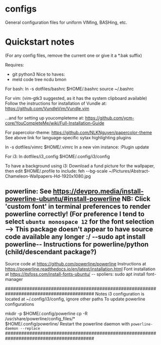 # configs
General configuration files for uniform VIMing, BASHing, etc.

# Quickstart notes
(For any config files, remove the current one or give it a *.bak suffix)

Requires:
- git python3
Nice to haves:
- meld code tree ncdu bmon

For bash:
ln -s dotfiles/bashrc $HOME/.bashrc 
source ~/.bashrc

For vim:
(vim-gtk3 suggested, as it has the system clipboard available)
Follow the instructions for installation of Vundle at:
https://github.com/VundleVim/Vundle.vim

...and for setting up youcompleteme at:
https://github.com/ycm-core/YouCompleteMe/wiki/Full-Installation-Guide

For papercolor-theme:
https://github.com/NLKNguyen/papercolor-theme
See above link for language-specific sytax highlighting plugins

ln -s dotfiles/vimrc $HOME/.vimrc
In a new vim instance:
:Plugin update

For i3:
ln dotfiles/i3_config $HOME/.config/i3/config

To have a background using i3:
Download a fund picture for the wallpaper, then edit $HOME/.profile to include:
feh --bg-scale ~/Pictures/Abstract-Chameleon-Wallpapers-Hd-1920x1080.jpg

powerline:
See https://devpro.media/install-powerline-ubuntu/#install-powerline
NB: Click 'custom font' in terminal preferences to render powerline correctly!
(For preference I tend to select `ubuntu monospace 12` for the font selection
 --> This package doesn't appear to have source code available any longer :/ --sudo apt install powerline--
Instructions for powerline/python (child/descendant package?)
--- 
Source code at https://github.com/powerline/powerline
Instructions at https://powerline.readthedocs.io/en/latest/installation.html
Font installation at https://itsfoss.com/install-fonts-ubuntu/
-- spoliers: sudo apt install font-manager


#########################################################################################
Notes
i3 configuration is located at ~/.config/i3/config, ignore other paths
To update powerline configurations

mkdir -p $HOME/.config/powerline
cp -R /usr/share/powerline/config_files/* \
      $HOME/.config/powerline/
Restart the powerline daemon with `powerline-daemon --replace`
#########################################################################################

